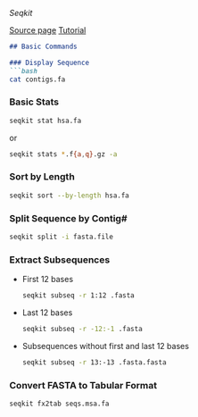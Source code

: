 *Seqkit*

[Source page](https://bioinf.shenwei.me/seqkit/)
[Tutorial](https://bioinf.shenwei.me/seqkit/tutorial/)


```markdown
## Basic Commands

### Display Sequence
```bash
cat contigs.fa
```

### Basic Stats
```bash
seqkit stat hsa.fa
```
or
```bash
seqkit stats *.f{a,q}.gz -a
```

### Sort by Length
```bash
seqkit sort --by-length hsa.fa
```

### Split Sequence by Contig#
```bash
seqkit split -i fasta.file
```

### Extract Subsequences
- First 12 bases
  ```bash
  seqkit subseq -r 1:12 .fasta
  ```

- Last 12 bases
  ```bash
  seqkit subseq -r -12:-1 .fasta
  ```

- Subsequences without first and last 12 bases
  ```bash
  seqkit subseq -r 13:-13 .fasta.fasta
  ```

### Convert FASTA to Tabular Format
```bash
seqkit fx2tab seqs.msa.fa
```
```
